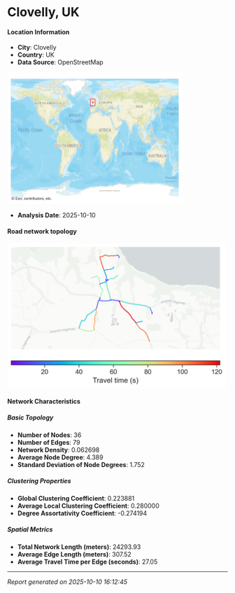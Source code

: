 # Clovelly, UK

#### Location Information

- **City**: Clovelly
- **Country**: UK
- **Data Source**: OpenStreetMap
<img src="Clovelly_location.png" alt="Clovelly Location Map" width="400" />

- **Analysis Date**: 2025-10-10

#### Road network topology

<img src="Clovelly_network_map.png" alt="Clovelly Road Network Map" width="500"/>

#### Network Characteristics

##### Basic Topology

- **Number of Nodes**: 36
- **Number of Edges**: 79
- **Network Density**: 0.062698
- **Average Node Degree**: 4.389
- **Standard Deviation of Node Degrees**: 1.752

##### Clustering Properties

- **Global Clustering Coefficient**: 0.223881
- **Average Local Clustering Coefficient**: 0.280000
- **Degree Assortativity Coefficient**: -0.274194

##### Spatial Metrics

- **Total Network Length (meters)**: 24293.93
- **Average Edge Length (meters)**: 307.52
- **Average Travel Time per Edge (seconds)**: 27.05

---
*Report generated on 2025-10-10 16:12:45*

